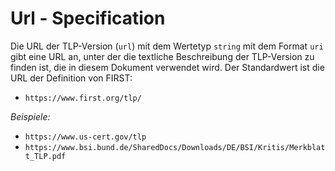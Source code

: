 # Url - Specification

Die URL der TLP-Version (`url`) mit dem Wertetyp `string` mit dem Format `uri` gibt eine URL an, unter der die textliche Beschreibung der TLP-Version zu finden ist, die in diesem Dokument verwendet wird. Der Standardwert ist die URL der Definition von FIRST:

* `https://www.first.org/tlp/`

*Beispiele:*

* `https://www.us-cert.gov/tlp`
* `https://www.bsi.bund.de/SharedDocs/Downloads/DE/BSI/Kritis/Merkblatt_TLP.pdf`